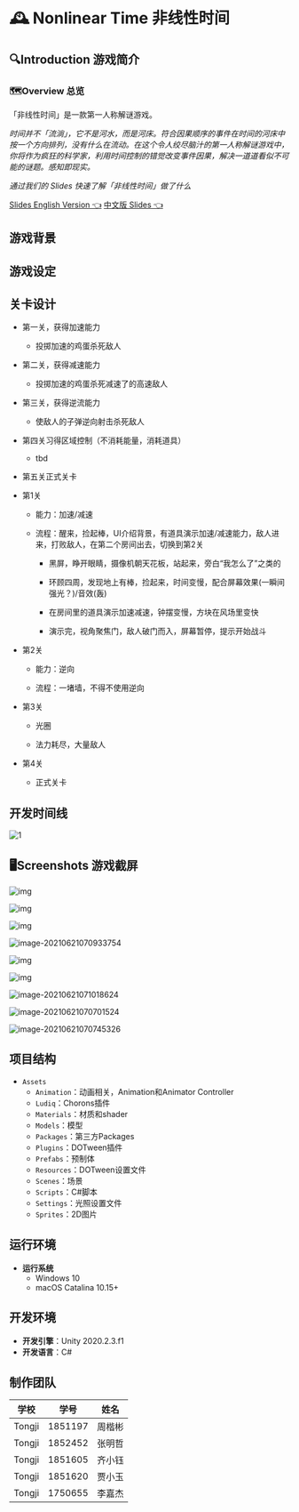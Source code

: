 # 🕰️ Nonlinear Time 非线性时间 

## 🔍Introduction 游戏简介
### 🗺️Overview 总览
「非线性时间」是一款第一人称解谜游戏。

*时间并不「流淌」，它不是河水，而是河床。符合因果顺序的事件在时间的河床中按一个方向排列，没有什么在流动。在这个令人绞尽脑汁的第一人称解谜游戏中，你将作为疯狂的科学家，利用时间控制的错觉改变事件因果，解决一道道看似不可能的谜题。感知即现实。*

*通过我们的 Slides 快速了解「非线性时间」做了什么*

[Slides English Version 👈](https://docs.google.com/presentation/d/1aidkKXJ6el329gLtfbOAd3ImpXXvzJOWCaSdS-iOhTg/edit?usp=sharing)
[中文版 Slides 👈](https://docs.google.com/presentation/d/1aidkKXJ6el329gLtfbOAd3ImpXXvzJOWCaSdS-iOhTg/edit?usp=sharing)



## 游戏背景



## 游戏设定



## 关卡设计

- 第一关，获得加速能力

  - 投掷加速的鸡蛋杀死敌人

- 第二关，获得减速能力

  - 投掷加速的鸡蛋杀死减速了的高速敌人

- 第三关，获得逆流能力

  - 使敌人的子弹逆向射击杀死敌人

- 第四关习得区域控制（不消耗能量，消耗道具）

  - tbd

- 第五关正式关卡

  

- 第1关

  - 能力：加速/减速

  - 流程：醒来，捡起棒，UI介绍背景，有道具演示加速/减速能力，敌人进来，打败敌人，在第二个房间出去，切换到第2关

    - 黑屏，睁开眼睛，摄像机朝天花板，站起来，旁白“我怎么了”之类的

    - 环顾四周，发现地上有棒，捡起来，时间变慢，配合屏幕效果(一瞬间强光？)/音效(轰)

    - 在房间里的道具演示加速减速，钟摆变慢，方块在风场里变快

    - 演示完，视角聚焦门，敌人破门而入，屏幕暂停，提示开始战斗

- 第2关

  - 能力：逆向

  - 流程：一堵墙，不得不使用逆向

- 第3关

  - 光圈

  - 法力耗尽，大量敌人

- 第4关

  - 正式关卡

## 开发时间线

![1](figures/README/1.png)

## 🖥️Screenshots 游戏截屏

![img](https://lh4.googleusercontent.com/iHId8ihKSxztevYBpMRmX8KBhmBNitQkvdslH_3Eqw7qHDiDmciL6qJl0brBtlv3a_gnMYU-uGPBeW4ENGcas8wss7cmX2acZmFDAoYijgk25gBvnXZfTcEpdIncIgSgU-Nkvjet3aw)

![img](figures/README/sHCd467_Kh3_o-JLANmESP5HJtgO-trssASbSbYs4SLstbnZ73gFbgJy4R0m-dm42OBZBwsqcrUcUtZ_WaNWsP8djOx5tkdM4pPxUe-ZNbQw9A2ZaIQKD9AELhf4WVuPdF1QkcvLOr0)

![img](figures/README/E0IeB_L4ouvc9I4KUZr7WbQ1mkclutu9pEe4B08WjkhaZusQORPo3L9eqV-Q7A7VlF6ump4JGTWMR5Ad5Ln7BCpcAJjQn8ZB_s9wK47GTNzBBoawb460rclSOQOxbBFNIeJIwD7MpIs)

![image-20210621070933754](figures/README/image-20210621070933754.png)

![img](figures/README/xscBZ7ILuE-bpzbzj9YFzjm49A7seTtcmiaTnTsft48TMuhLurKbtAIm-8SgdjfjJiVKiFZO4DXy6HypDYsuO0oxMnFAWmgRKHSbOsDnTLf7yMeyalpj_HJwEg9prWSjc6_YoVq0OYk)

![img](https://lh5.googleusercontent.com/4iQAbr_n7oWy7dbCR8VlGQ4jEBNZHNCKVQSNjC_K_bjjCTGaUYAuaEFEWGssjSwarudhrI6vWBHazL8SmVK5HkoHQIp99_Oin2AHcZuqtxesMl8XZbh47njU_zA5zBO53qcXxkPCMPw)

![image-20210621071018624](figures/README/image-20210621071018624.png)

![image-20210621070701524](figures/README/image-20210621070701524.png)

![image-20210621070745326](figures/README/image-20210621070745326.png)

## 项目结构
* `Assets`
  * `Animation`：动画相关，Animation和Animator Controller
  * `Ludiq`：Chorons插件
  * `Materials`：材质和shader
  * `Models`：模型
  * `Packages`：第三方Packages
  * `Plugins`：DOTween插件
  * `Prefabs`：预制体
  * `Resources`：DOTween设置文件
  * `Scenes`：场景
  * `Scripts`：C#脚本
  * `Settings`：光照设置文件
  * `Sprites`：2D图片

## 运行环境

* **运行系统**
  - Windows 10
  - macOS Catalina 10.15+

## 开发环境

* **开发引擎**：Unity 2020.2.3.f1
* **开发语言**：C#


## 制作团队

|  学校  |  学号   |  姓名  |
| :----: | :-----: | :----: |
| Tongji | 1851197 | 周楷彬 |
| Tongji | 1852452 | 张明哲 |
| Tongji | 1851605 | 齐小钰 |
| Tongji | 1851620 | 贾小玉 |
| Tongji | 1750655 | 李嘉杰 |
